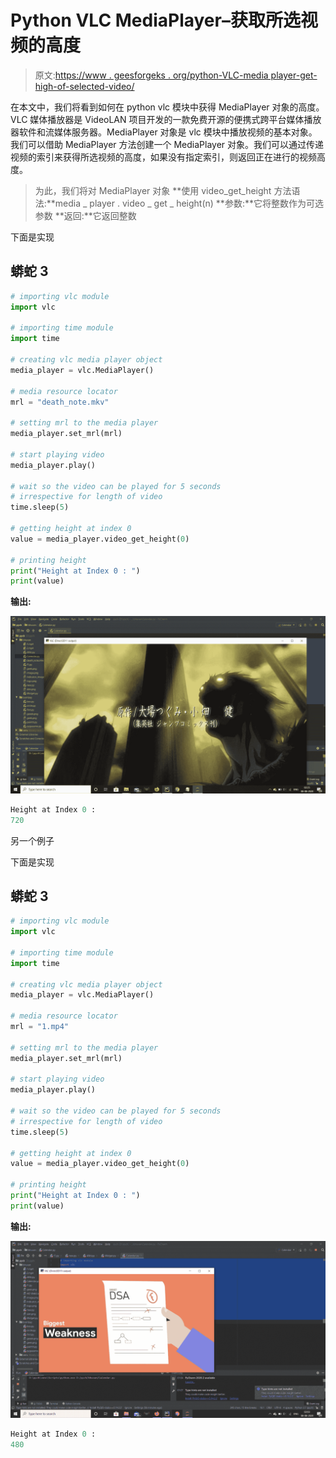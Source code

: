 # Python VLC MediaPlayer–获取所选视频的高度

> 原文:[https://www . geesforgeks . org/python-VLC-media player-get-high-of-selected-video/](https://www.geeksforgeeks.org/python-vlc-mediaplayer-getting-height-of-selected-video/)

在本文中，我们将看到如何在 python vlc 模块中获得 MediaPlayer 对象的高度。VLC 媒体播放器是 VideoLAN 项目开发的一款免费开源的便携式跨平台媒体播放器软件和流媒体服务器。MediaPlayer 对象是 vlc 模块中播放视频的基本对象。我们可以借助 MediaPlayer 方法创建一个 MediaPlayer 对象。我们可以通过传递视频的索引来获得所选视频的高度，如果没有指定索引，则返回正在进行的视频高度。

> 为此，我们将对 MediaPlayer 对象
> **使用 video_get_height 方法语法:**media _ player . video _ get _ height(n)
> **参数:**它将整数作为可选参数
> **返回:**它返回整数

下面是实现

## 蟒蛇 3

```py
# importing vlc module
import vlc

# importing time module
import time

# creating vlc media player object
media_player = vlc.MediaPlayer()

# media resource locator
mrl = "death_note.mkv"

# setting mrl to the media player
media_player.set_mrl(mrl)

# start playing video
media_player.play()

# wait so the video can be played for 5 seconds
# irrespective for length of video
time.sleep(5)

# getting height at index 0
value = media_player.video_get_height(0)

# printing height
print("Height at Index 0 : ")
print(value)
```

**输出:**

![](img/33c5fe6e13ea1c939ea793883a04f9c7.png)

```py
Height at Index 0 : 
720
```

另一个例子

下面是实现

## 蟒蛇 3

```py
# importing vlc module
import vlc

# importing time module
import time

# creating vlc media player object
media_player = vlc.MediaPlayer()

# media resource locator
mrl = "1.mp4"

# setting mrl to the media player
media_player.set_mrl(mrl)

# start playing video
media_player.play()

# wait so the video can be played for 5 seconds
# irrespective for length of video
time.sleep(5)

# getting height at index 0
value = media_player.video_get_height(0)

# printing height
print("Height at Index 0 : ")
print(value)
```

**输出:**

![](img/adad80dcd4fb054e2f8093e65d2cb30f.png)

```py
Height at Index 0 : 
480
```